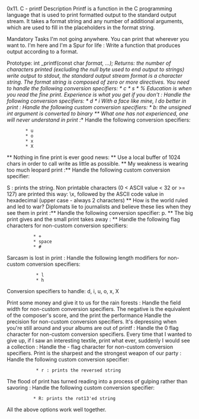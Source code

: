 0x11. C - printf
Description
Printf is a function in the C programming language that is used to print formatted output to the standard output stream. It takes a format string and any number of additional arguments, which are used to fill in the placeholders in the format string.

Mandatory Tasks
I'm not going anywhere. You can print that wherever you want to. I'm here and I'm a Spur for life :
Write a function that produces output according to a format.

Prototype: int _printf(const char *format, ...);
Returns: the number of characters printed (excluding the null byte used to end output to strings)
write output to stdout, the standard output stream
format is a character string. The format string is composed of zero or more directives. You need to handle the following conversion specifiers: * c * s * %
Education is when you read the fine print. Experience is what you get if you don't :
Handle the following conversion specifiers: * d * i
With a face like mine, I do better in print :
Handle the following custom conversion specifiers: * b: the unsigned int argument is converted to binary
** What one has not experienced, one will never understand in print :**
Handle the following conversion specifiers:

           * u
           * o
           * x
           * X
** Nothing in fine print is ever good news: **
Use a local buffer of 1024 chars in order to call write as little as possible.
** My weakness is wearing too much leopard print :**
Handle the following custom conversion specifier:

S : prints the string.
Non printable characters (0 < ASCII value < 32 or >= 127) are printed this way: \x, followed by the ASCII code value in hexadecimal (upper case - always 2 characters)
** How is the world ruled and led to war? Diplomats lie to journalists and believe these lies when they see them in print :**
Handle the following conversion specifier: p.
** The big print gives and the small print takes away : **
Handle the following flag characters for non-custom conversion specifiers:

              * +
              * space
              * #
Sarcasm is lost in print :
Handle the following length modifiers for non-custom conversion specifiers:

               * l
               * h
Conversion specifiers to handle: d, i, u, o, x, X

Print some money and give it to us for the rain forests :
Handle the field width for non-custom conversion specifiers.
The negative is the equivalent of the composer's score, and the print the performance
Handle the precision for non-custom conversion specifiers.
It's depressing when you're still around and your albums are out of printf :
Handle the 0 flag character for non-custom conversion specifiers.
Every time that I wanted to give up, if I saw an interesting textile, print what ever, suddenly I would see a collection :
Handle the - flag character for non-custom conversion specifiers.
Print is the sharpest and the strongest weapon of our party :
Handle the following custom conversion specifier:

               * r : prints the reversed string
The flood of print has turned reading into a process of gulping rather than savoring :
Handle the following custom conversion specifier:

              * R: prints the rot13'ed string
All the above options work well together.
